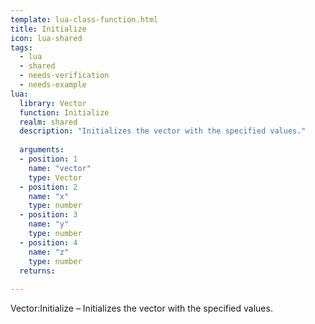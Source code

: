 ```yaml
---
template: lua-class-function.html
title: Initialize
icon: lua-shared
tags:
  - lua
  - shared
  - needs-verification
  - needs-example
lua:
  library: Vector
  function: Initialize
  realm: shared
  description: "Initializes the vector with the specified values."
  
  arguments:
  - position: 1
    name: "vector"
    type: Vector
  - position: 2
    name: "x"
    type: number
  - position: 3
    name: "y"
    type: number
  - position: 4
    name: "z"
    type: number
  returns:
    
---
```


<div class="lua__search__keywords">
Vector:Initialize &#x2013; Initializes the vector with the specified values.
</div>
